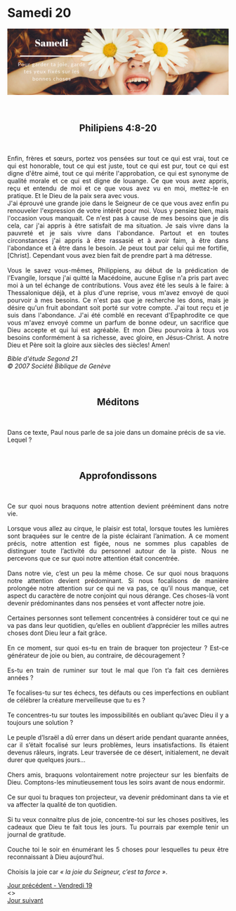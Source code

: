# Samedi 20
![alt text](images/SDP-Samedi.png "Samedi 20 - Pour garder ta joie, garde tes yeux fixés sur les bonnes choses")

<br/>
<center><h2>Philipiens 4:8-20</h2></center>
<br/>

<p align="justify">
Enfin, frères et sœurs, portez vos pensées sur tout ce qui est vrai, tout ce qui est honorable, tout ce qui est juste, tout ce qui est pur, tout ce qui est digne d'être aimé, tout ce qui mérite l'approbation, ce qui est synonyme de qualité morale et ce qui est digne de louange. Ce que vous avez appris, reçu et entendu de moi et ce que vous avez vu en moi, mettez-le en pratique. Et le Dieu de la paix sera avec vous.
<br/>
J'ai éprouvé une grande joie dans le Seigneur de ce que vous avez enfin pu renouveler l'expression de votre intérêt pour moi. Vous y pensiez bien, mais l'occasion vous manquait. Ce n'est pas à cause de mes besoins que je dis cela, car j'ai appris à être satisfait de ma situation. Je sais vivre dans la pauvreté et je sais vivre dans l'abondance. Partout et en toutes circonstances j'ai appris à être rassasié et à avoir faim, à être dans l'abondance et à être dans le besoin. Je peux tout par celui qui me fortifie, [Christ]. Cependant vous avez bien fait de prendre part à ma détresse.
<br/><br/>
Vous le savez vous-mêmes, Philippiens, au début de la prédication de l'Evangile, lorsque j'ai quitté la Macédoine, aucune Eglise n'a pris part avec moi à un tel échange de contributions. Vous avez été les seuls à le faire: à Thessalonique déjà, et à plus d'une reprise, vous m'avez envoyé de quoi pourvoir à mes besoins. Ce n'est pas que je recherche les dons, mais je désire qu'un fruit abondant soit porté sur votre compte. J'ai tout reçu et je suis dans l'abondance. J'ai été comblé en recevant d'Epaphrodite ce que vous m'avez envoyé comme un parfum de bonne odeur, un sacrifice que Dieu accepte et qui lui est agréable. Et mon Dieu pourvoira à tous vos besoins conformément à sa richesse, avec gloire, en Jésus-Christ. A notre Dieu et Père soit la gloire aux siècles des siècles! Amen!
</p>

<i>Bible d'étude Segond 21<br />
© 2007 Société Biblique de Genève</i>

<br/>
<center><h2>Méditons</h2></center>
<br/>

Dans ce texte, Paul nous parle de sa joie dans un domaine précis de sa vie.
Lequel ?

<br/>
<center><h2>Approfondissons</h2></center>
<br/>

<p align="justify">
Ce sur quoi nous braquons notre attention devient prééminent dans notre vie.
<br/><br/>
Lorsque vous allez au cirque, le plaisir est total, lorsque toutes les lumières sont braquées sur le centre de la piste éclairant l’animation. A ce moment précis, notre attention est figée, nous ne sommes plus capables de distinguer toute l’activité du personnel autour de la piste. Nous ne percevons que ce sur quoi notre attention était concentrée.
<br/><br/>
Dans notre vie, c’est un peu la même chose. Ce sur quoi nous braquons notre attention devient prédominant. Si nous focalisons de manière prolongée notre attention sur ce qui ne va pas, ce qu’il nous manque, cet aspect du caractère de notre conjoint qui nous dérange. Ces choses-là vont devenir prédominantes dans nos pensées et vont affecter notre joie.
<br/><br/>
Certaines personnes sont tellement concentrées à considérer tout ce qui ne va pas dans leur quotidien, qu’elles en oublient d’apprécier les milles autres choses dont Dieu leur a fait grâce.
<br/><br/>
En ce moment, sur quoi es-tu en train de braquer ton projecteur ? Est-ce générateur de joie ou bien, au contraire, de découragement ?
<br/><br/>
Es-tu en train de ruminer sur tout le mal que l’on t’a fait ces dernières années ?
<br/><br/>
Te focalises-tu sur tes échecs, tes défauts ou ces imperfections en oubliant de célébrer la créature merveilleuse que tu es ?
<br/><br/>
Te concentres-tu sur toutes les impossibilités en oubliant qu’avec Dieu il y a toujours une solution ?
<br/><br/>
Le peuple d’Israël a dû errer dans un désert aride pendant quarante années, car il s’était focalisé sur leurs problèmes, leurs insatisfactions. Ils étaient devenus râleurs, ingrats. Leur traversée de ce désert, initialement, ne devait durer que quelques jours…
<br/><br/>
Chers amis, braquons volontairement notre projecteur sur les bienfaits de Dieu. Comptons-les minutieusement tous les soirs avant de nous endormir.
<br/><br/>
Ce sur quoi tu braques ton projecteur, va devenir prédominant dans ta vie et va affecter la qualité de ton quotidien.
<br/><br/>
Si tu veux connaitre plus de joie, concentre-toi sur les choses positives, les cadeaux que Dieu te fait tous les jours. Tu pourrais par exemple tenir un journal de gratitude.
<br/><br/>
Couche toi le soir en énumérant les 5 choses pour lesquelles tu peux être reconnaissant à Dieu aujourd’hui.
<br/><br/>
Choisis la joie car <i>« la joie du Seigneur, c’est ta force »</i>.
</p>

[Jour précédent - Vendredi 19](vendredi.md)<br/> <> <br/>
[Jour suivant](jours.md)
